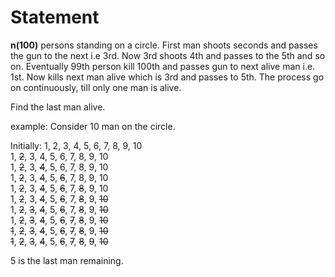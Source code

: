 Statement
=====

**n(100)** persons standing on a circle. First man shoots seconds and passes the gun to the next i.e 3rd. Now 3rd shoots 
4th and passes to the 5th and so on. Eventually 99th person kill 100th and passes gun to next alive man i.e. 1st. Now 
kills next man alive which is 3rd and passes to 5th. The process go on continuously, till only one man is alive.

Find the last man alive.

example: Consider 10 man on the circle.

Initially:  1, 2, 3, 4, 5, 6, 7, 8, 9, 10 <br>
1, ~~2~~, 3, 4, 5, 6, 7, 8, 9, 10 <br>
1, ~~2~~, 3, ~~4~~, 5, 6, 7, 8, 9, 10 <br>
1, ~~2~~, 3, ~~4~~, 5, ~~6~~, 7, 8, 9, 10 <br>
1, ~~2~~, 3, ~~4~~, 5, ~~6~~, 7, ~~8~~, 9, 10 <br>
1, ~~2~~, 3, ~~4~~, 5, ~~6~~, 7, ~~8~~, 9, ~~10~~ <br>
1, ~~2~~, ~~3~~, ~~4~~, 5, ~~6~~, 7, ~~8~~, 9, ~~10~~ <br>
1, ~~2~~, ~~3~~, ~~4~~, 5, ~~6~~, ~~7~~, ~~8~~, 9, ~~10~~ <br>
~~1~~, ~~2~~, ~~3~~, ~~4~~, 5, ~~6~~, ~~7~~, ~~8~~, 9, ~~10~~ <br>
~~1~~, ~~2~~, ~~3~~, ~~4~~, 5, ~~6~~, ~~7~~, ~~8~~, ~~9~~, ~~10~~ <br>

5 is the last man remaining.


